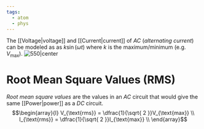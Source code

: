 ```yaml
---
tags:
  - atom
  - phys
---
```

The [[Voltage|voltage]] and [[Current|current]] of *AC* (*alternating current*) can be modeled as as $k\sin \left( \omega t \right)$ where $k$ is the maximum/minimum (e.g. $V_{\text{max}}$).
![550|center](alternating-current.excalidraw)
# Root Mean Square Values (RMS)
*Root mean square values* are the values in an *AC* circuit that would give the same [[Power|power]] as a *DC* circuit.
$$\begin{array}{l}
	V_{\text{rms}} = \dfrac{1}{\sqrt{ 2 }}V_{\text{max}} \\
	I_{\text{rms}} = \dfrac{1}{\sqrt{ 2 }}I_{\text{max}} \\
\end{array}$$